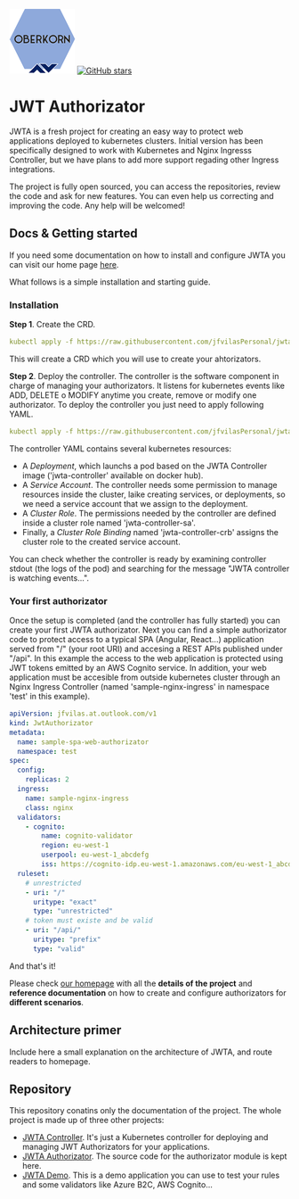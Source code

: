 ![logo](./_media/logo4.png)
[![GitHub stars](https://img.shields.io/github/stars/jfvilasPersonal/oberkorn.svg)](https://github.com/jfvilasPersonal/oberkorn/stargazers)


# JWT Authorizator
JWTA is a fresh project for creating an easy way to protect web applications deployed to kubernetes clusters. Initial version has been specifically designed to work with Kubernetes and Nginx Ingresss Controller, but we have plans to add more support regading other Ingress integrations.

The project is fully open sourced, you can access the repositories, review the code and ask for new features. You can even help us correcting and improving the code. Any help will be welcomed!

## Docs & Getting started
If you need some documentation on how to install and configure JWTA you can visit our home page [here](https://jfvilaspersonal.github.io/jwtauthorizator).

What follows is a simple installation and starting guide.

### Installation
**Step 1**. Create the CRD.

```yaml
kubectl apply -f https://raw.githubusercontent.com/jfvilasPersonal/jwta-controller/main/crd/crd.yaml
```

This will create a CRD which you will use to create your ahtorizators.

**Step 2**. Deploy the controller.
The controller is the software component in charge of managing your authorizators. It listens for kubernetes events like ADD, DELETE o MODIFY anytime you create, remove or modify one authorizator. To deploy the controller you just need to apply following YAML.

```yaml
kubectl apply -f https://raw.githubusercontent.com/jfvilasPersonal/jwta-controller/main/crd/controller.yaml
```

The controller YAML contains several kubernetes resources:

 - A *Deployment*, which launchs a pod based on the JWTA Controller image ('jwta-controller' available on docker hub).
 - A *Service Account*. The controller needs some permission to manage resources inside the cluster, laike creating services, or deployments, so we need a service account that we assign to the deployment.
 - A *Cluster Role*. The permissions needed by the controller are defined inside a cluster role named 'jwta-controller-sa'.
 - Finally, a *Cluster Role Binding* named 'jwta-controller-crb' assigns the cluster role to the created service account.

You can check whether the controller is ready by examining controller stdout (the logs of the pod) and searching for the message "JWTA controller is watching events...".

### Your first authorizator
Once the setup is completed (and the controller has fully started) you can create your first JWTA authorizator. Next you can find a simple authorizator code to protect access to a typical SPA (Angular, React...) application served from "/" (your root URI) and accesing a REST APIs published under "/api". In this example the access to the web application is protected using JWT tokens emitted by an AWS Cognito service. In addition, your web application must be accesible from outside kubernetes cluster through an Nginx Ingress Controller (named 'sample-nginx-ingress' in namespace 'test' in this example).

```yaml
apiVersion: jfvilas.at.outlook.com/v1
kind: JwtAuthorizator
metadata:
  name: sample-spa-web-authorizator
  namespace: test
spec:
  config:
    replicas: 2
  ingress:
    name: sample-nginx-ingress
    class: nginx
  validators:
    - cognito:
        name: cognito-validator
        region: eu-west-1
        userpool: eu-west-1_abcdefg
        iss: https://cognito-idp.eu-west-1.amazonaws.com/eu-west-1_abcdefg
  ruleset:
    # unrestricted
    - uri: "/"
      uritype: "exact"
      type: "unrestricted"
    # token must existe and be valid
    - uri: "/api/"
      uritype: "prefix"
      type: "valid"
```

And that's it!

Please check [our homepage](https://jfvilaspersonal.github.io/jwtauthorizator) with all the **details of the project** and **reference documentation** on how to create and configure authorizators for **different scenarios**.


## Architecture primer
Include here a small explanation on the architecture of JWTA, and route readers to homepage.


## Repository
This repository conatins only the documentation of the project. The whole project is made up of three other projects:

  - [JWTA Controller](https://github.com/jfvilasPersonal/jwta-controller). It's just a Kubernetes controller for deploying and managing JWT Authorizators for your applications.
  - [JWTA Authorizator](https://github.com/jfvilasPersonal/jwta-authorizator). The source code for the authorizator module is kept here.
  - [JWTA Demo](https://github.com/jfvilasPersonal/jwta-demo). This is a demo application you can use to test your rules and some validators like Azure B2C, AWS Cognito...

